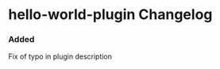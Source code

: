 <!-- Keep a Changelog guide -> https://keepachangelog.com -->

# hello-world-plugin Changelog

### Added
Fix of typo in plugin description

[//]: # (- Initial scaffold created from [IntelliJ Platform Plugin Template]&#40;https://github.com/JetBrains/intellij-platform-plugin-template&#41;)
